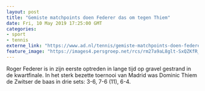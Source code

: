 ```yaml
---
layout: post
title: "Gemiste matchpoints doen Federer das om tegen Thiem"
date: Fri, 10 May 2019 17:25:00 GMT
categories: 
- sport 
- tennis 
externe_link: "https://www.ad.nl/tennis/gemiste-matchpoints-doen-federer-das-om-tegen-thiem~ab65c39c/"
feature_image: "https://images4.persgroep.net/rcs/rm27a9aL8glt-SxQZKfR_qnjy-Q/diocontent/147868968/_fitwidth/400/?appId=21791a8992982cd8da851550a453bd7f&quality=0.7"
---
```


Roger Federer is in zijn eerste optreden in lange tijd op gravel gestrand in de kwartfinale. In het sterk bezette toernooi van Madrid was Dominic Thiem de Zwitser de baas in drie sets: 3-6, 7-6 (11), 6-4.
